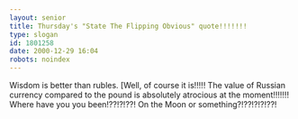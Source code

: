 ```yaml
---
layout: senior
title: Thursday's "State The Flipping Obvious" quote!!!!!!!
type: slogan
id: 1801258
date: 2000-12-29 16:04
robots: noindex
---
```

Wisdom is better than rubles. [Well, of course it is!!!!! The value of Russian currency compared to the pound is absolutely atrocious at the moment!!!!!!! Where have you you been!??!?!??! On the Moon or something?!??!?!?!??!